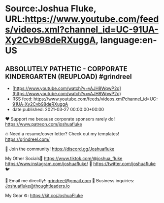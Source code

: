 # Source:Joshua Fluke, URL:https://www.youtube.com/feeds/videos.xml?channel_id=UC-91UA-Xy2Cvb98deRXuggA, language:en-US

## ABSOLUTELY PATHETIC - CORPORATE KINDERGARTEN (REUPLOAD) #grindreel
 - [https://www.youtube.com/watch?v=vAJH8WqwP2o](https://www.youtube.com/watch?v=vAJH8WqwP2o)
 - RSS feed: https://www.youtube.com/feeds/videos.xml?channel_id=UC-91UA-Xy2Cvb98deRXuggA
 - date published: 2021-03-27 00:00:00+00:00

❤️ Support me because corporate sponsors rarely do! 
 https://www.patreon.com/joshuafluke

🔥 Need a resume/cover letter? Check out my templates!  
https://grindreel.com/

👊 Join the community! 
https://discord.gg/Joshuafluke

My Other Socials🤳
https://www.tiktok.com/@joshua_fluke
https://www.instagram.com/joshuafluke/  📸
https://twitter.com/joshuafluke  🐦

📧 Email me directly!: grindreel@gmail.com
📧 Business inquiries: Joshuafluke@thoughtleaders.io  

My Gear ⚙️:  https://kit.co/JoshuaFluke

